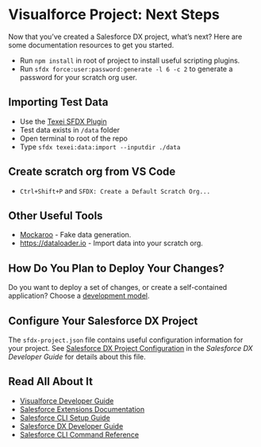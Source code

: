 # Visualforce Project: Next Steps

Now that you’ve created a Salesforce DX project, what’s next? Here are some documentation resources to get you started.

- Run `npm install` in root of project to install useful scripting plugins.
- Run `sfdx force:user:password:generate -l 6 -c 2` to generate a password for your scratch org user. 

## Importing Test Data

- Use the [Texei SFDX Plugin](https://github.com/texei/texei-sfdx-plugin)
- Test data exists in `/data` folder
- Open terminal to root of the repo
- Type `sfdx texei:data:import --inputdir ./data`

## Create scratch org from VS Code

- `Ctrl+Shift+P` and `SFDX: Create a Default Scratch Org...`

## Other Useful Tools

- [Mockaroo](https://mockaroo.com/) - Fake data generation.
- https://dataloader.io - Import data into your scratch org.

## How Do You Plan to Deploy Your Changes?

Do you want to deploy a set of changes, or create a self-contained application? Choose a [development model](https://developer.salesforce.com/tools/vscode/en/user-guide/development-models).

## Configure Your Salesforce DX Project

The `sfdx-project.json` file contains useful configuration information for your project. See [Salesforce DX Project Configuration](https://developer.salesforce.com/docs/atlas.en-us.sfdx_dev.meta/sfdx_dev/sfdx_dev_ws_config.htm) in the _Salesforce DX Developer Guide_ for details about this file.

## Read All About It

- [Visualforce Developer Guide](https://developer.salesforce.com/docs/atlas.en-us.234.0.pages.meta/pages/pages_intro.htm)
- [Salesforce Extensions Documentation](https://developer.salesforce.com/tools/vscode/)
- [Salesforce CLI Setup Guide](https://developer.salesforce.com/docs/atlas.en-us.sfdx_setup.meta/sfdx_setup/sfdx_setup_intro.htm)
- [Salesforce DX Developer Guide](https://developer.salesforce.com/docs/atlas.en-us.sfdx_dev.meta/sfdx_dev/sfdx_dev_intro.htm)
- [Salesforce CLI Command Reference](https://developer.salesforce.com/docs/atlas.en-us.sfdx_cli_reference.meta/sfdx_cli_reference/cli_reference.htm)
